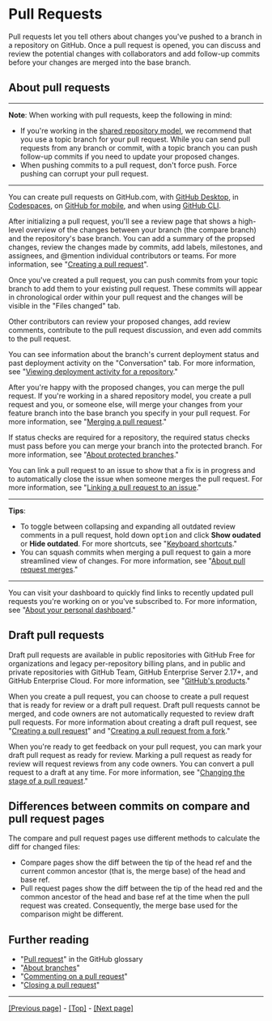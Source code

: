 # Pull Requests

Pull requests let you tell others about changes you've pushed to a branch in a repository on GitHub. Once a pull request is opened, you can discuss and review the potential changes with collaborators and add follow-up commits before your changes are merged into the base branch.

## About pull requests

<hr>

**Note**: When working with pull requests, keep the following in mind:

* If you're working in the [shared repository model](https://docs.github.com/en/github/collaborating-with-pull-requests/getting-started/about-collaborative-development-models), we recommend that you use a topic branch for your pull request. While you can send pull requests from any branch or commit, with a topic branch you can push follow-up commits if you need to update your proposed changes.
* When pushing commits to a pull request, don't force push. Force pushing can corrupt your pull request.

<hr>

You can create pull requests on GitHub.com, with [GitHub Desktop](https://desktop.github.com/), in [Codespaces](https://github.com/features/codespaces), on [GitHub for mobile](https://github.com/mobile), and when using [GitHub CLI](https://cli.github.com/).

After initializing a pull request, you'll see a review page that shows a high-level overview of the changes between your branch (the compare branch) and the repository's base branch. You can add a summary of the propsed changes, review the changes made by commits, add labels, milestones, and assignees, and @mention individual contributors or teams. For more information, see "[Creating a pull request](https://docs.github.com/en/github/collaborating-with-pull-requests/proposing-changes-to-your-work-with-pull-requests/creating-a-pull-request)".

Once you've created a pull request, you can push commits from your topic branch to add them to your existing pull request. These commits will appear in chronological order within your pull request and the changes will be visible in the "Files changed" tab.

Other contributors can review your proposed changes, add review comments, contribute to the pull request discussion, and even add commits to the pull request.

You can see information about the branch's current deployment status and past deployment activity on the "Conversation" tab. For more information, see "[Viewing deployment activity for a repository](https://docs.github.com/en/repositories/viewing-activity-and-data-for-your-repository/viewing-deployment-activity-for-your-repository)."

After you're happy with the proposed changes, you can merge the pull request. If you're working in a shared repository model, you create a pull request and you, or someone else, will merge your changes from your feature branch into the base branch you specify in your pull request. For more information, see "[Merging a pull request](https://docs.github.com/en/github/collaborating-with-pull-requests/incorporating-changes-from-a-pull-request/merging-a-pull-request)."

If status checks are required for a repository, the required status checks must pass before you can merge your branch into the protected branch. For more information, see "[About protected branches](https://docs.github.com/en/repositories/configuring-branches-and-merges-in-your-repository/defining-the-mergeability-of-pull-requests/about-protected-branches#require-status-checks-before-merging)."

You can link a pull request to an issue to show that a fix is in progress and to automatically close the issue when someone merges the pull request. For more information, see "[Linking a pull request to an issue](https://docs.github.com/en/issues/tracking-your-work-with-issues/linking-a-pull-request-to-an-issue)."

<hr>

**Tips**:

* To toggle between collapsing and expanding all outdated review comments in a pull request, hold down <kbd>option</kbd> and click **Show oudated** or **Hide outdated**. For more shortcuts, see "[Keyboard shortcuts](https://docs.github.com/en/get-started/using-github/keyboard-shortcuts)."
* You can squash commits when merging a pull request to gain a more streamlined view of changes. For more information, see "[About pull request merges](https://docs.github.com/en/github/collaborating-with-pull-requests/incorporating-changes-from-a-pull-request/about-pull-request-merges)."

<hr>

You can visit your dashboard to quickly find links to recently updated pull requests you're working on or you've subscribed to. For more information, see "[About your personal dashboard](https://docs.github.com/en/account-and-profile/setting-up-and-managing-your-github-user-account/managing-user-account-settings/about-your-personal-dashboard)."

## Draft pull requests

Draft pull requests are available in public repositories with GitHub Free for organizations and legacy per-repository billing plans, and in public and private repositories with GitHub Team, GitHub Enterprise Server 2.17+, and GitHub Enterprise Cloud. For more information, see "[GitHub's products](https://docs.github.com/en/get-started/learning-about-github/githubs-products)."

When you create a pull request, you can choose to create a pull request that is ready for review or a draft pull request. Draft pull requests cannot be merged, and code owners are not automatically requested to review draft pull requests. For more information about creating a draft pull request, see "[Creating a pull request](https://docs.github.com/en/github/collaborating-with-pull-requests/proposing-changes-to-your-work-with-pull-requests/creating-a-pull-request)" and "[Creating a pull request from a fork](https://docs.github.com/en/github/collaborating-with-pull-requests/proposing-changes-to-your-work-with-pull-requests/creating-a-pull-request-from-a-fork)."

When you're ready to get feedback on your pull request, you can mark your draft pull request as ready for review. Marking a pull request as ready for review will request reviews from any code owners. You can convert a pull request to a draft at any time. For more information, see "[Changing the stage of a pull request](https://docs.github.com/en/github/collaborating-with-pull-requests/proposing-changes-to-your-work-with-pull-requests/changing-the-stage-of-a-pull-request)."

## Differences between commits on compare and pull request pages

The compare and pull request pages use different methods to calculate the diff for changed files:

* Compare pages show the diff between the tip of the head ref and the current common ancestor (that is, the merge base) of the head and base ref.
* Pull request pages show the diff between the tip of the head red and the common ancestor of the head and base ref at the time when the pull request was created. Consequently, the merge base used for the comparison might be different.

## Further reading

* "[Pull request](https://docs.github.com/en/get-started/quickstart/github-glossary#pull-request)" in the GitHub glossary
* "[About branches](https://docs.github.com/en/github/collaborating-with-pull-requests/proposing-changes-to-your-work-with-pull-requests/about-branches)"
* "[Commenting on a pull request](https://docs.github.com/en/github/collaborating-with-pull-requests/reviewing-changes-in-pull-requests/commenting-on-a-pull-request)"
* "[Closing a pull request](https://docs.github.com/en/github/collaborating-with-pull-requests/incorporating-changes-from-a-pull-request/closing-a-pull-request)"

<hr>

[[Previous page]](https://github.com/AndrewSRea/My_Learning_Port/tree/main/JavaScript/Tools_and_Testing/Git_and_GitHub/Forking_Projects#forking-projects) - [[Top]](https://github.com/AndrewSRea/My_Learning_Port/tree/main/JavaScript/Tools_and_Testing/Git_and_GitHub/Pull_Requests#pull-requests) - [[Next page]]()